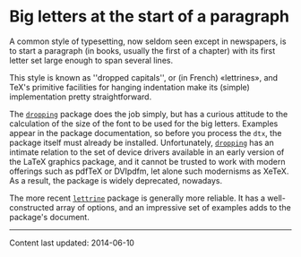 # Big letters at the start of a paragraph

A common style of typesetting, now seldom seen except in newspapers,
is to start a paragraph (in books, usually the first of a chapter)
with its first letter set large enough to span several lines.

This style is known as ''dropped capitals'', or (in French)
&laquo;lettrines&raquo;,
and TeX's primitive facilities for hanging indentation make its
(simple) implementation pretty straightforward.

The [`dropping`](https://ctan.org/pkg/dropping) package does the job simply, but has a curious
attitude to the calculation of the size of the font to be used for the
big letters.  Examples appear in the package documentation, so before
you process the `dtx`, the package itself must already be
installed.  Unfortunately, [`dropping`](https://ctan.org/pkg/dropping) has an intimate relation
to the set of device drivers available in an early version of the
LaTeX graphics package, and it cannot be trusted to work with
modern offerings such as pdfTeX or DVIpdfm, let
alone such modernisms as XeTeX.  As a result, the package is widely
deprecated, nowadays.

The more recent [`lettrine`](https://ctan.org/pkg/lettrine) package is generally more reliable.
It has a well-constructed array of options, and an impressive set of
examples adds to the package's document.


----

Content last updated: 2014-06-10
